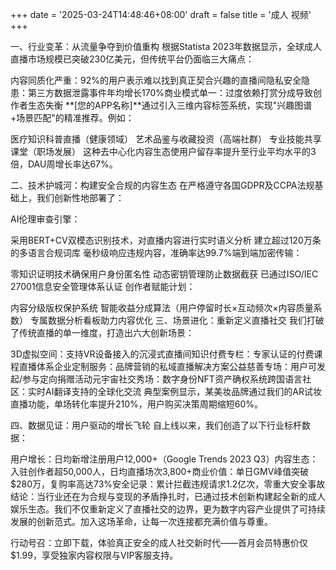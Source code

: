 +++
date = '2025-03-24T14:48:46+08:00'
draft = false
title = '成人 视频'
+++

一、行业变革：从流量争夺到价值重构
根据Statista 2023年数据显示，全球成人直播市场规模已突破230亿美元，但传统平台仍面临三大痛点：

​内容同质化严重：92%的用户表示难以找到真正契合兴趣的直播间
​隐私安全隐患：第三方数据泄露事件年均增长170%
​商业模式单一：过度依赖打赏分成导致创作者生态失衡
**[您的APP名称]**通过引入三维内容标签系统，实现"兴趣图谱+场景匹配"的精准推荐。例如：

医疗知识科普直播（健康领域）
艺术品鉴与收藏投资（高端社群）
专业技能共享课堂（职场发展）
这种去中心化内容生态使用户留存率提升至行业平均水平的3倍，DAU周增长率达67%。

二、技术护城河：构建安全合规的内容生态
在严格遵守各国GDPR及CCPA法规基础上，我们创新性地部署了：

​AI伦理审查引擎：

采用BERT+CV双模态识别技术，对直播内容进行实时语义分析
建立超过120万条的多语言合规词库
毫秒级响应违规内容，准确率达99.7%
​端到端加密传输：

零知识证明技术确保用户身份匿名性
动态密钥管理防止数据截获
已通过ISO/IEC 27001信息安全管理体系认证
​创作者赋能计划：

内容分级版权保护系统
智能收益分成算法（用户停留时长×互动频次×内容质量系数）
专属数据分析看板助力内容优化
三、场景进化：重新定义直播社交
我们打破了传统直播的单一维度，打造出六大创新场景：

​3D虚拟空间：支持VR设备接入的沉浸式直播间
​知识付费专栏：专家认证的付费课程直播体系
​企业定制服务：品牌营销的私域直播解决方案
​公益慈善专场：用户可发起/参与定向捐赠活动
​元宇宙社交秀场：数字身份NFT资产确权系统
​跨国语言社区：实时AI翻译支持的全球化交流
典型案例显示，某美妆品牌通过我们的AR试妆直播功能，单场转化率提升210%，用户购买决策周期缩短60%。

四、数据见证：用户驱动的增长飞轮
自上线以来，我们创造了以下行业标杆数据：

​用户增长：日均新增注册用户12,000+（Google Trends 2023 Q3）
​内容生态：入驻创作者超50,000人，日均直播场次3,800+
​商业价值：单日GMV峰值突破$280万，复购率高达73%
​安全记录：累计拦截违规请求1.2亿次，零重大安全事故
结论：当行业还在为合规与变现的矛盾挣扎时，已通过技术创新构建起全新的成人娱乐生态。我们不仅重新定义了直播社交的边界，更为数字内容产业提供了可持续发展的创新范式。加入这场革命，让每一次连接都充满价值与尊重。

行动号召：立即下载，体验真正安全的成人社交新时代——首月会员特惠价仅$1.99，享受独家内容权限与VIP客服支持。

